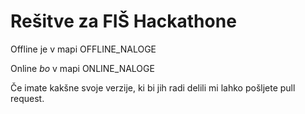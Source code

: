 # Rešitve za FIŠ Hackathone

Offline je v mapi OFFLINE_NALOGE

Online *bo* v mapi ONLINE_NALOGE


Če imate kakšne svoje verzije, ki bi jih radi delili mi lahko pošljete pull request.